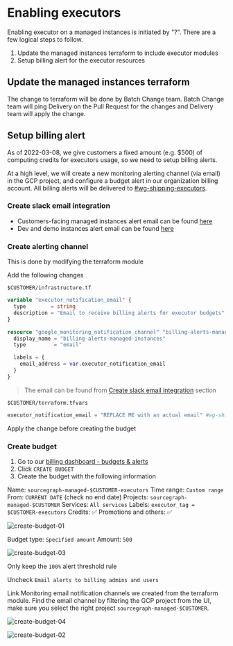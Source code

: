 # Enabling executors

Enabling executor on a managed instances is initiated by "?". There are a few logical steps to follow.

1. Update the managed instances terraform to include executor modules
1. Setup billing alert for the executor resources

## Update the managed instances terraform

The change to terraform will be done by Batch Change team. Batch Change team will ping Delivery on the Pull Request for the changes and Delivery team will apply the change.

## Setup billing alert

As of 2022-03-08, we give customers a fixed amount (e.g. $500) of computing credits for executors usage, so we need to setup billing alerts.

At a high level, we will create a new monitoring alerting channel (via email) in the GCP project, and configure a budget alert in our organization billing account. All billing alerts will be delivered to [#wg-shipping-executors](https://sourcegraph.slack.com/archives/C02MR5PPMKJ).

### Create slack email integration

- Customers-facing managed instances alert email can be found [here](https://sourcegraph.slack.com/services/B036VE89LQG?settings=1&utm_source=in-prod&utm_medium=inprod-link_app_settings-user_card-click)
- Dev and demo instances alert email can be found [here](https://sourcegraph.slack.com/services/B036J3BAX2M?settings=1&utm_source=in-prod&utm_medium=inprod-link_app_settings-user_card-click)

### Create alerting channel

This is done by modifying the terraform module

Add the following changes

`$CUSTOMER/infrastructure.tf`

```terraform
variable "executor_notification_email" {
  type        = string
  description = "Email to receive billing alerts for executor budgets"
}

resource "google_monitoring_notification_channel" "billing-alerts-managed-instances" {
  display_name = "billing-alerts-managed-instances"
  type         = "email"

  labels = {
    email_address = var.executor_notification_email
  }
}
```

> The email can be found from [Create slack email integration](#create-slack-email-integration) section

`$CUSTOMER/terraform.tfvars`

```terraform
executor_notification_email = "REPLACE ME with an actual email" #wg-shipping-executors
```

Apply the change before creating the budget

### Create budget

1. Go to our [billing dashboard - budgets & alerts](https://console.cloud.google.com/billing/017005-C370B2-0E3030/budgets?authuser=0&organizationId=244397465763)
1. Click `CREATE BUDGET`
1. Create the budget with the following information

Name: `sourcegraph-managed-$CUSTOMER-executors`
Time range: `Custom range`
From: `CURRENT DATE` (check no end date)
Projects: `sourcegraph-managed-$CUSTOMER`
Services: `All services`
Labels: `executor_tag = $CUSTOMER-executors`
Credits: ✅
Promotions and others: ✅

![create-budget-01](https://storage.googleapis.com/sourcegraph-assets/create-executor-budgets-01.png)

Budget type: `Specified amount`
Amount: `500`

![create-budget-03](https://storage.googleapis.com/sourcegraph-assets/create-executor-budgets-03.png)

Only keep the `100%` alert threshold rule

Uncheck `Email alerts to billing admins and users`

Link Monitoring email notification channels we created from the terraform module. Find the email channel by filtering the GCP project from the UI, make sure you select the right project `sourcegraph-managed-$CUSTOMER`.

![create-budget-04](https://storage.googleapis.com/sourcegraph-assets/create-executor-budgets-04.png)

![create-budget-02](https://storage.googleapis.com/sourcegraph-assets/create-executor-budgets-02.png)
